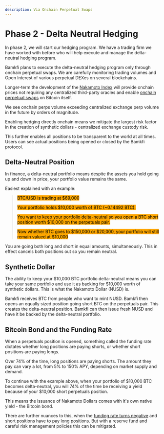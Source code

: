 ```yaml
---
description: Via Onchain Perpetual Swaps
---
```


# Phase 2 - Delta Neutral Hedging

In phase 2, we will start our hedging program. We have a trading firm we have worked with before who will help execute and manage the delta-neutral hedging program.

Bamkfi plans to execute the delta-neutral hedging program only through onchain perpetual swaps. We are carefully monitoring trading volumes and Open Interest of various perpetual DEXes on several blockchains.

Longer-term the development of the [Nakamoto Index](nakamoto-index.md) will provide onchain prices not requiring any centralized third-party oracles and enable [onchain perpetual swaps](bitcoin-perpetual-swaps.md) on Bitcoin itself.

We see onchain perps volume exceeding centralized exchange perp volume in the future by orders of magnitude.

Enabling hedging directly onchain means we mitigate the largest risk factor in the creation of synthetic dollars - centralized exchange custody risk.

This further enables all positions to be transparent to the world at all times. Users can see actual positions being opened or closed by the Bamkfi protocol.

## Delta-Neutral Position

In finance, a delta-neutral portfolio means despite the assets you hold going up and down in price, your portfolio value remains the same.&#x20;

Easiest explained with an example:

> <mark style="background-color:orange;">BTC/USD is trading at $69,000</mark>&#x20;
>
> <mark style="background-color:orange;">Your portfolio holds $10,000 worth of BTC (\~0.14492 BTC).</mark>
>
> <mark style="background-color:orange;">You want to keep your portfolio delta-neutral so you open a BTC short position worth $10,000 on the perpetuals pair.</mark>
>
> <mark style="background-color:orange;">Now whether BTC goes to $150,000 or $20,000, your portfolio will still remain valued at $10,000</mark>&#x20;

You are going both long and short in equal amounts, simultaneously. This in effect cancels both positions out so you remain neutral.

## Synthetic Dollar

The ability to keep your $10,000 BTC portfolio delta-neutral means you can take your same portfolio and use it as backing for $10,000 worth of synthetic dollars. This is what the Nakamoto Dollar (NUSD) is.

Bamkfi receives BTC from people who want to mint NUSD. Bamkfi then opens an equally sized position going short BTC on the perpetuals pair. This creates the delta-neutral position. Bamkfi can then issue fresh NUSD and have it be backed by the delta-neutral portfolio.

## Bitcoin Bond and the Funding Rate&#x20;

When a perpetuals position is opened, something called the funding rate dictates whether long positions are paying shorts, or whether short positions are paying longs.&#x20;

Over 74% of the time, long positions are paying shorts. The amount they pay can vary a lot, from 5% to 150% APY, depending on market supply and demand.

To continue with the example above, when your portfolio of $10,000 BTC becomes delta-neutral, you will 74% of the time be receiving a yield because of your $10,000 short perpetuals position.&#x20;

This means the issuance of Nakamoto Dollars comes with it's own native yield - the Bitcoin bond.

There are further nuances to this, when the [funding rate turns negative](https://bamkfi.gitbook.io/bamkfi-docs/roadmap/negative-funding-rate-mitigation) and short positions have to pay long positions. But with a reserve fund and careful risk management policies this can be mitigated.&#x20;

